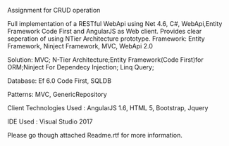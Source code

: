 Assignment for CRUD operation

Full implementation of a RESTful WebApi using Net 4.6, C#, WebApi,Entity Framework Code First and AngularJS as Web client. Provides clear seperation of using NTier Architecture prototype. 
Framework: Entity Framework, Ninject Framework, MVC, WebApi 2.0

Solution: MVC; N-Tier Architecture;Entity Framework(Code First)for ORM;Ninject For Dependecy Injection; Linq Query; 

Database: Ef 6.0 Code First, SQLDB

Patterns: MVC, GenericRepository

Client Technologies Used : AngularJS 1.6, HTML 5, Bootstrap, Jquery

IDE Used :  Visual Studio 2017

Please go though attached Readme.rtf for more information.


